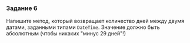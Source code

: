 ### Задание 6

Напишите метод, который возвращает количество дней между двумя датами, заданными типами `DateTime`.
Значение должно быть абсолютным (чтобы никаких "минус 29 дней"!)
